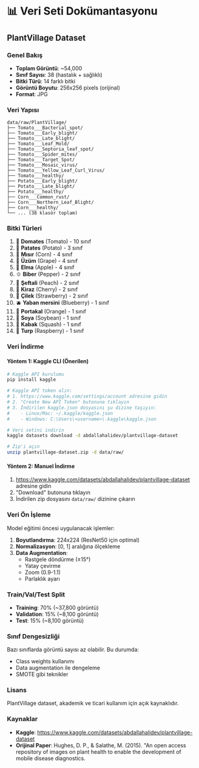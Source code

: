 # 📊 Veri Seti Dokümantasyonu

## PlantVillage Dataset

### Genel Bakış
- **Toplam Görüntü**: ~54,000
- **Sınıf Sayısı**: 38 (hastalık + sağlıklı)
- **Bitki Türü**: 14 farklı bitki
- **Görüntü Boyutu**: 256x256 pixels (orijinal)
- **Format**: JPG

### Veri Yapısı

```
data/raw/PlantVillage/
├── Tomato___Bacterial_spot/
├── Tomato___Early_blight/
├── Tomato___Late_blight/
├── Tomato___Leaf_Mold/
├── Tomato___Septoria_leaf_spot/
├── Tomato___Spider_mites/
├── Tomato___Target_Spot/
├── Tomato___Mosaic_virus/
├── Tomato___Yellow_Leaf_Curl_Virus/
├── Tomato___healthy/
├── Potato___Early_blight/
├── Potato___Late_blight/
├── Potato___healthy/
├── Corn___Common_rust/
├── Corn___Northern_Leaf_Blight/
├── Corn___healthy/
└── ... (38 klasör toplam)
```

### Bitki Türleri

1. 🍅 **Domates** (Tomato) - 10 sınıf
2. 🥔 **Patates** (Potato) - 3 sınıf
3. 🌽 **Mısır** (Corn) - 4 sınıf
4. 🍇 **Üzüm** (Grape) - 4 sınıf
5. 🍎 **Elma** (Apple) - 4 sınıf
6. 🫑 **Biber** (Pepper) - 2 sınıf
7. 🍑 **Şeftali** (Peach) - 2 sınıf
8. 🍒 **Kiraz** (Cherry) - 2 sınıf
9. 🍓 **Çilek** (Strawberry) - 2 sınıf
10. 🫐 **Yaban mersini** (Blueberry) - 1 sınıf
11. 🍊 **Portakal** (Orange) - 1 sınıf
12. 🫘 **Soya** (Soybean) - 1 sınıf
13. 🥒 **Kabak** (Squash) - 1 sınıf
14. 🥬 **Turp** (Raspberry) - 1 sınıf

### Veri İndirme

#### Yöntem 1: Kaggle CLI (Önerilen)

```bash
# Kaggle API kurulumu
pip install kaggle

# Kaggle API token alın:
# 1. https://www.kaggle.com/settings/account adresine gidin
# 2. "Create New API Token" butonuna tıklayın
# 3. İndirilen kaggle.json dosyasını şu dizine taşıyın:
#    - Linux/Mac: ~/.kaggle/kaggle.json
#    - Windows: C:\Users\<username>\.kaggle\kaggle.json

# Veri setini indirin
kaggle datasets download -d abdallahalidev/plantvillage-dataset

# Zip'i açın
unzip plantvillage-dataset.zip -d data/raw/
```

#### Yöntem 2: Manuel İndirme

1. https://www.kaggle.com/datasets/abdallahalidev/plantvillage-dataset adresine gidin
2. "Download" butonuna tıklayın
3. İndirilen zip dosyasını `data/raw/` dizinine çıkarın

### Veri Ön İşleme

Model eğitimi öncesi uygulanacak işlemler:

1. **Boyutlandırma**: 224x224 (ResNet50 için optimal)
2. **Normalizasyon**: [0, 1] aralığına ölçekleme
3. **Data Augmentation**:
   - Rastgele döndürme (±15°)
   - Yatay çevirme
   - Zoom (0.9-1.1)
   - Parlaklık ayarı

### Train/Val/Test Split

- **Training**: 70% (~37,800 görüntü)
- **Validation**: 15% (~8,100 görüntü)
- **Test**: 15% (~8,100 görüntü)

### Sınıf Dengesizliği

Bazı sınıflarda görüntü sayısı az olabilir. Bu durumda:
- Class weights kullanımı
- Data augmentation ile dengeleme
- SMOTE gibi teknikler

### Lisans

PlantVillage dataset, akademik ve ticari kullanım için açık kaynaklıdır.

### Kaynaklar

- **Kaggle**: https://www.kaggle.com/datasets/abdallahalidev/plantvillage-dataset
- **Orijinal Paper**: Hughes, D. P., & Salathe, M. (2015). "An open access repository of images on plant health to enable the development of mobile disease diagnostics.
